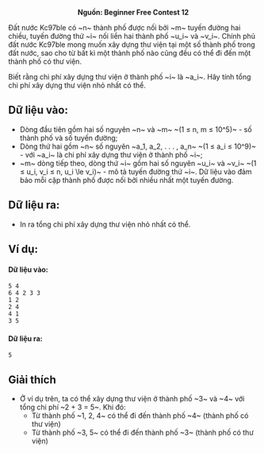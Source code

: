 **<center>Nguồn: Beginner Free Contest 12</center>**

Đất nước Kc97ble có ~n~ thành phố được nối bởi ~m~ tuyến đường hai chiều, tuyến đường thứ ~i~ nối liền hai thành phố ~u_i~ và ~v_i~. Chính phủ đất nước Kc97ble mong muốn xây dựng thư viện tại một số thành phố trong đất nước, sao cho từ bất kì một thành phố nào cũng đều có thể đi đến một thành phố có thư viện.

Biết rằng chi phí xây dựng thư viện ở thành phố ~i~ là ~a_i~. Hãy tính tổng chi phí xây dựng thư viện nhỏ nhất có thể.

## Dữ liệu vào:
- Dòng đầu tiên gồm hai số nguyên ~n~ và ~m~ ~(1 ≤ n, m ≤ 10^5)~ - số thành phố và số tuyến đường;
- Dòng thứ hai gồm ~n~ số nguyên ~a_1, a_2, . . . , a_n~ ~(1 ≤ a_i ≤ 10^9)~ - với ~a_i~ là chi phí xây dựng thư viện ở thành phố ~i~;
- ~m~ dòng tiếp theo, dòng thứ ~i~ gồm hai số nguyên ~u_i~ và ~v_i~ ~(1 ≤ u_i, v_i ≤ n, u_i \le v_i)~ - mô tả tuyến đường thứ ~i~. Dữ liệu vào đảm bảo mỗi cặp thành phố được nối bởi nhiều nhất một tuyến đường.

## Dữ liệu ra:
- In ra tổng chi phí xây dựng thư viện nhỏ nhất có thể.

## Ví dụ:
#### Dữ liệu vào:
```
5 4
6 4 2 3 3
1 2
2 4
4 1
3 5
```

#### Dữ liệu ra:
```
5
```

## Giải thích
- Ở ví dụ trên, ta có thể xây dựng thư viện ở thành phố ~3~ và ~4~ với tổng chi phí ~2 + 3 = 5~. Khi đó:
    - Từ thành phố ~1, 2, 4~ có thể đi đến thành phố ~4~ (thành phố có thư viện)
    - Từ thành phố ~3, 5~ có thể đi đến thành phố ~3~ (thành phố có thư viện)